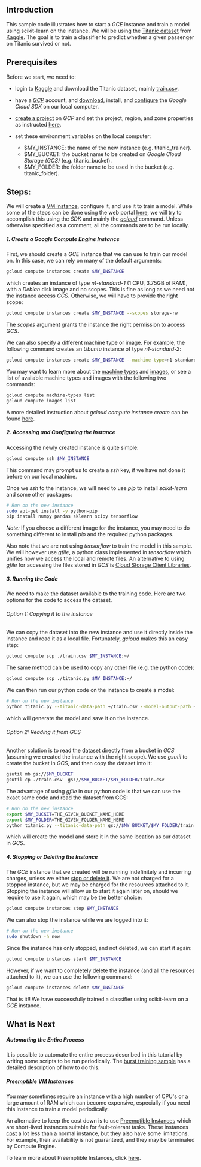 ## Introduction

This sample code illustrates how to start a *GCE* instance and train a model using scikit-learn on the instance. We will be using the [Titanic dataset](https://www.kaggle.com/c/titanic) from [Kaggle](https://www.kaggle.com/). The goal is to train a classifier to predict whether a given passenger on Titanic survived or not.

## Prerequisites

Before we start, we need to:

* login to [Kaggle](https://www.kaggle.com) and download the Titanic dataset, mainly [train.csv](https://www.kaggle.com/c/titanic/download/train.csv).

* have a [*GCP*](https://cloud.google.com/) account, and [download](https://cloud.google.com/sdk/), install, and [configure](https://cloud.google.com/sdk/gcloud/reference/config/) the *Google Cloud SDK* on our local computer.

* [create a project](https://cloud.google.com/sdk/gcloud/reference/projects/create) on *GCP* and set the project, region, and zone properties as instructed [here](https://cloud.google.com/sdk/gcloud/reference/config/set).

* set these environment variables on the local computer:
	* $MY_INSTANCE: the name of the new instance (e.g. titanic_trainer).
	* $MY_BUCKET: the bucket name to be created on *Google Cloud Storage (GCS)* (e.g. titanic_bucket).
	* $MY_FOLDER: the folder name to be used in the bucket (e.g. titanic_folder).

## Steps:
We will create a [VM instance](https://cloud.google.com/compute/docs/instances/), configure it, and use it to train a model. While some of the steps can be done using the web portal [here](https://pantheon.corp.google.com/compute/instances), we will try to accomplish this using the *SDK* and mainly the [*gcloud*](https://cloud.google.com/sdk/gcloud/) command. Unless otherwise specified as a comment, all the commands are to be run locally.

##### 1. Create a Google Compute Engine Instance
First, we should create a *GCE* instance that we can use to train our model on. In this case, we can rely on many of the default arguments:

```bash
gcloud compute instances create $MY_INSTANCE
```
which creates an instance of type *n1-standard-1* (1 CPU, 3.75GB of RAM), with a *Debian* disk image and no scopes. This is fine as long as we need not the instance access *GCS*. Otherwise, we will have to provide the right scope:

```bash
gcloud compute instances create $MY_INSTANCE --scopes storage-rw
```

The *scopes* argument grants the instance the right permission to access *GCS*.

We can also specify a different machine type or image. For example, the following command creates an *Ubuntu* instance of type *n1-standard-2*:

```bash
gcloud compute instances create $MY_INSTANCE --machine-type=n1-standard-2 --image-family=ubuntu-1604-lts --image-project ubuntu-os-cloud --scopes storage-rw
```
You may want to learn more about the [machine types](https://cloud.google.com/compute/docs/machine-types) and  [images](https://cloud.google.com/compute/docs/images), or see a list of available machine types and images with the following two commands:

```bash
gcloud compute machine-types list
gcloud compute images list
```

A more detailed instruction about *gcloud compute instance create* can be found [here](https://cloud.google.com/sdk/gcloud/reference/compute/instances/create).

##### 2. Accessing and Configuring the Instance

Accessing the newly created instance is quite simple:
```bash
gcloud compute ssh $MY_INSTANCE
```
This command may prompt us to create a *ssh* key, if we have not done it before on our local machine.

Once we *ssh* to the instance, we will need to use *pip* to install *scikit-learn* and some other packages:
```bash
# Run on the new instance
sudo apt-get install -y python-pip
pip install numpy pandas sklearn scipy tensorflow
```
*Note:* If you choose a different image for the instance, you may need to do something different to install *pip* and the required python packages.

Also note that we are not using *tensorflow* to train the model in this sample. We will however use *gfile*, a python class implemented in *tensorflow* which unifies how we access the local and remote files. An alternative to using *gfile*  for accessing the files stored in *GCS* is [Cloud Storage Client Libraries](https://cloud.google.com/storage/docs/reference/libraries#client-libraries-install-python).

##### 3. Running the Code
We need to make the dataset available to the training code. Here are two options for the code to access the dataset.

###### Option 1: Copying it to the instance
We can copy the dataset into the new instance and use it directly inside the instance and read it as a local file. Fortunately, *gcloud* makes this an easy step:
```bash
gcloud compute scp ./train.csv $MY_INSTANCE:~/
```

The same method can be used to copy any other file (e.g. the python code):
```bash
gcloud compute scp ./titanic.py $MY_INSTANCE:~/
```

We can then run our python code on the instance to create a model:
```bash
# Run on the new instance
python titanic.py --titanic-data-path ~/train.csv --model-output-path ~/model.pkl
```

which will generate the model and save it on the instance.

###### Option 2: Reading it from GCS
Another solution is to read the dataset directly from a bucket in *GCS* (assuming we created the instance with the right scope). We use *gsutil* to create the bucket in *GCS*, and then copy the dataset into it:
```bash
gsutil mb gs://$MY_BUCKET
gsutil cp ./train.csv  gs://$MY_BUCKET/$MY_FOLDER/train.csv
```
The advantage of using *gfile* in our python code is that we can use the exact same code and read the dataset from GCS:
```bash
# Run on the new instance
export $MY_BUCKET=THE_GIVEN_BUCKET_NAME_HERE
export $MY_FOLDER=THE_GIVEN_FOLDER_NAME_HERE
python titanic.py --titanic-data-path gs://$MY_BUCKET/$MY_FOLDER/train.csv --model-output-path gs://$MY_BUCKET/$MY_FOLDER/model.pkl
```

which will create the model and store it in the same location as our dataset in *GCS*.

##### 4. Stopping or Deleting the Instance
The *GCE* instance that we created will be running indefinitely and incurring charges, unless we either [stop or delete it](https://cloud.google.com/compute/docs/instances/stopping-or-deleting-an-instance). We are not charged for a stopped instance, but we may be charged for the resources attached to it. Stopping the instance will allow us to start it again later on, should we require to use it again, which may be the better choice:
```bash
gcloud compute instances stop $MY_INSTANCE
```
We can also stop the instance while we are logged into it:
```bash
# Run on the new instance
sudo shutdown -h now
```
Since the instance has only stopped, and not deleted, we can start it again:
```bash
gcloud compute instances start $MY_INSTANCE
```
However, if we want to completely delete the instance (and all the resources attached to it), we can use the following command:
```bash
gcloud compute instances delete $MY_INSTANCE
```
That is it!! We have successfully trained a classifier using scikit-learn on a *GCE* instance.

## What is Next

##### Automating the Entire Process
It is possible to automate the entire process described in this tutorial by writing some scripts to be run periodically. The [burst training sample](https://github.com/GoogleCloudPlatform/ml-on-gcp/tree/master/gce/burst-training) has a detailed description of how to do this.

##### Preemptible VM Instances
You may sometimes require an instance with a high number of CPU's or a large amount of RAM which can become expensive, especially if you need this instance to train a model periodically.

An alternative to keep the cost down is to use [Preemptible Instances](https://cloud.google.com/preemptible-vms/) which are short-lived instances suitable for fault-tolerant tasks. These instances [cost](https://cloud.google.com/compute/pricing#machinetype) a lot less than a normal instance, but they also have some limitations. For example, their availability is not guaranteed, and they may be terminated by Compute Engine.

To learn more about Preemptible Instances, click [here](https://cloud.google.com/compute/docs/instances/preemptible).

